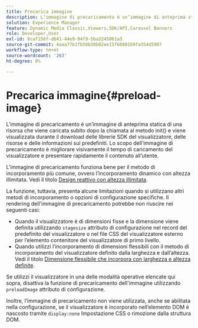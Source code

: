 ```yaml
---
title: Precarica immagine
description: L’immagine di precaricamento è un’immagine di anteprima statica di una risorsa che viene caricata subito dopo la chiamata al metodo init() e viene visualizzata durante il download delle librerie SDK del visualizzatore, delle risorse e delle informazioni sui predefiniti. Lo scopo dell’immagine di precaricamento è migliorare visivamente il tempo di caricamento del visualizzatore e presentare rapidamente il contenuto all’utente.
solution: Experience Manager
feature: Dynamic Media Classic,Viewers,SDK/API,Carousel Banners
role: Developer,User
exl-id: 8caf156f-d641-44e9-94f9-5ba3245061a3
source-git-commit: 4aaa77b1fb58b30b02ee15f6080169fa354d5907
workflow-type: tm+mt
source-wordcount: '263'
ht-degree: 0%

---
```


# Precarica immagine{#preload-image}

L’immagine di precaricamento è un’immagine di anteprima statica di una risorsa che viene caricata subito dopo la chiamata al metodo init() e viene visualizzata durante il download delle librerie SDK del visualizzatore, delle risorse e delle informazioni sui predefiniti. Lo scopo dell’immagine di precaricamento è migliorare visivamente il tempo di caricamento del visualizzatore e presentare rapidamente il contenuto all’utente.

L’immagine di precaricamento funziona bene per il metodo di incorporamento più comune, ovvero l’incorporamento dinamico con altezza illimitata. Vedi il titolo [Design reattivo con altezza illimitata](../../c-html5-aem-asset-viewers/c-html5-aem-carousel/c-html5-aem-carousel.md#concept-b44f1df3c1c64d4e8b5565e7736bf95e).

La funzione, tuttavia, presenta alcune limitazioni quando si utilizzano altri metodi di incorporamento o opzioni di configurazione specifiche. Il rendering dell&#39;immagine di precaricamento potrebbe non riuscire nei seguenti casi:

* Quando il visualizzatore è di dimensioni fisse e la dimensione viene definita utilizzando `stagesize` attributo di configurazione nel record del predefinito del visualizzatore o nel file CSS del visualizzatore esterno per l’elemento contenitore del visualizzatore di primo livello.
* Quando utilizzi l’incorporamento di dimensioni flessibili con il metodo di incorporamento del visualizzatore definito dalla larghezza e dall’altezza. Vedi il titolo [Dimensione flessibile che incorpora con larghezza e altezza definite](../../c-html5-aem-asset-viewers/c-html5-aem-interactive-images/c-html5-aem-interactive-images.md#section-6bb5d3c502544ad18a58eafe12a13435).

Se utilizzi il visualizzatore in una delle modalità operative elencate qui sopra, disattiva la funzione di precaricamento dell&#39;immagine utilizzando `preloadImage` attributo di configurazione.

Inoltre, l’immagine di precaricamento non viene utilizzata, anche se abilitata nella configurazione, se il visualizzatore è incorporato nell’elemento DOM è nascosto tramite `display:none` Impostazione CSS o rimozione dalla struttura DOM.
